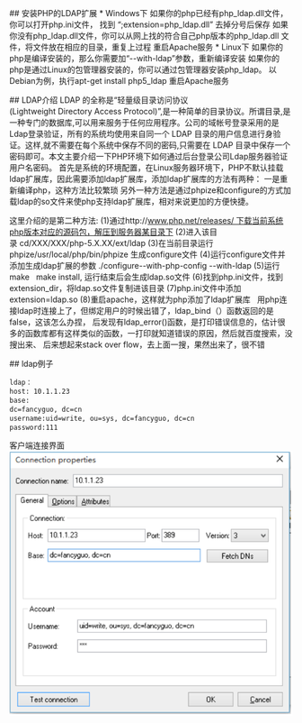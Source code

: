## 安装PHP的LDAP扩展
* Windows下
如果你的php已经有php_ldap.dll文件，你可以打开php.ini文件， 找到 “;extension=php_ldap.dll” 去掉分号后保存
如果你没有php_ldap.dll文件，你可以从网上找的符合自己php版本的php_ldap.dll 文件，将文件放在相应的目录，重复上过程
重启Apache服务
* Linux下
如果你的php是编译安装的，那么你需要加“--with-ldap”参数，重新编译安装
如果你的php是通过Linux的包管理器安装的，你可以通过包管理器安装php_ldap。 以Debian为例，执行apt-get install php5_ldap
重启Apache服务

## LDAP介绍
LDAP 的全称是“轻量级目录访问协议(Lightweight Directory Access Protocol)”,是一种简单的目录协议。所谓目录,是一种专门的数据库,可以用来服务于任何应用程序。公司的域帐号登录采用的是Ldap登录验证，所有的系统均使用来自同一个 LDAP 目录的用户信息进行身验证。这样,就不需要在每个系统中保存不同的密码,只需要在 LDAP 目录中保存一个密码即可。本文主要介绍一下PHP环境下如何通过后台登录公司Ldap服务器验证用户名密码。
首先是系统的环境配置，在Linux服务器环境下，PHP不默认挂载ldap扩展库，因此需要添加ldap扩展库，添加ldap扩展库的方法有两种：
一是重新编译php，这种方法比较繁琐
另外一种方法是通过phpize和configure的方式加载ldap的so文件来使php支持ldap扩展库，相对来说更加的方便快捷。

这里介绍的是第二种方法:
(1)通过http://www.php.net/releases/ 下载当前系统php版本对应的源码包，解压到服务器某目录下
(2)进入该目录 cd/XXX/XXX/php-5.X.XX/ext/ldap
(3)在当前目录运行phpize/usr/local/php/bin/phpize 生成configure文件
(4)运行configure文件并添加生成ldap扩展的参数
./configure--with-php-config --with-ldap
(5)运行make   make install, 运行结束后会生成ldap.so文件
(6)找到php.ini文件，找到extension_dir，将ldap.so文件复制进该目录
(7)php.ini文件中添加extension=ldap.so
(8)重启apache，这样就为php添加了ldap扩展库
 
用php连接ldap时连接上了，但绑定用户的时候出错了，ldap_bind（）函数返回的是false，这该怎么办捏，
后发现有ldap_error()函数，是打印错误信息的，估计很多的函数库都有这样类似的函数，一打印就知道错误的原因，然后就百度搜索，没搜出来、
后来想起来stack over flow，去上面一搜，果然出来了，很不错

## ldap例子
```
ldap：
host: 10.1.1.23
base:
dc=fancyguo, dc=cn
username:uid=write, ou=sys, dc=fancyguo, dc=cn
password:111
```

客户端连接界面
![](/imgs/_u5FAE_u4FE1_u622A_u56FE_20210415173011.png)
